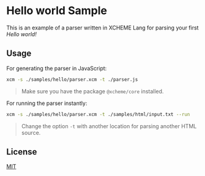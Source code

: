 # Hello world Sample

This is an example of a parser written in XCHEME Lang for parsing your first _Hello world!_

## Usage

For generating the parser in JavaScript:

```sh
xcm -s ./samples/hello/parser.xcm -t ./parser.js
```

> Make sure you have the package `@xcheme/core` installed.

For running the parser instantly:

```sh
xcm -s ./samples/hello/parser.xcm -t ./samples/html/input.txt --run
```

> Change the option `-t` with another location for parsing another HTML source.

## License

[MIT](https://balmante.eti.br)
